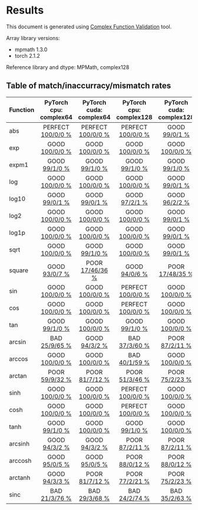 
# Results

This document is generated using [Complex Function Validation](https://github.com/pearu/complex_function_validation) tool.

Array library versions:
- mpmath 1.3.0
- torch 2.1.2

Reference library and dtype: MPMath, complex128

## Table of match/inaccurracy/mismatch rates

 | Function | PyTorch cpu: complex64 | PyTorch cuda: complex64 | PyTorch cpu: complex128 | PyTorch cuda: complex128 | 
 | :---- | :----: | :----: | :----: | :----: | 
 | abs | PERFECT [100/0/0 %](data/abs_MPMath_complex128_cpu_versus_PyTorch_complex64_cpu.txt) | PERFECT [100/0/0 %](data/abs_MPMath_complex128_cpu_versus_PyTorch_complex64_cuda.txt) | PERFECT [100/0/0 %](data/abs_MPMath_complex128_cpu_versus_PyTorch_complex128_cpu.txt) | GOOD [99/0/1 %](data/abs_MPMath_complex128_cpu_versus_PyTorch_complex128_cuda.txt) | 
 | exp | GOOD [100/0/0 %](data/exp_MPMath_complex128_cpu_versus_PyTorch_complex64_cpu.txt) | GOOD [100/0/0 %](data/exp_MPMath_complex128_cpu_versus_PyTorch_complex64_cuda.txt) | GOOD [100/0/0 %](data/exp_MPMath_complex128_cpu_versus_PyTorch_complex128_cpu.txt) | GOOD [100/0/0 %](data/exp_MPMath_complex128_cpu_versus_PyTorch_complex128_cuda.txt) | 
 | expm1 | GOOD [99/1/0 %](data/expm1_MPMath_complex128_cpu_versus_PyTorch_complex64_cpu.txt) | GOOD [99/1/0 %](data/expm1_MPMath_complex128_cpu_versus_PyTorch_complex64_cuda.txt) | GOOD [99/1/0 %](data/expm1_MPMath_complex128_cpu_versus_PyTorch_complex128_cpu.txt) | GOOD [99/1/0 %](data/expm1_MPMath_complex128_cpu_versus_PyTorch_complex128_cuda.txt) | 
 | log | GOOD [100/0/0 %](data/log_MPMath_complex128_cpu_versus_PyTorch_complex64_cpu.txt) | GOOD [100/0/0 %](data/log_MPMath_complex128_cpu_versus_PyTorch_complex64_cuda.txt) | GOOD [100/0/0 %](data/log_MPMath_complex128_cpu_versus_PyTorch_complex128_cpu.txt) | GOOD [99/0/1 %](data/log_MPMath_complex128_cpu_versus_PyTorch_complex128_cuda.txt) | 
 | log10 | GOOD [99/0/1 %](data/log10_MPMath_complex128_cpu_versus_PyTorch_complex64_cpu.txt) | GOOD [99/0/1 %](data/log10_MPMath_complex128_cpu_versus_PyTorch_complex64_cuda.txt) | GOOD [97/2/1 %](data/log10_MPMath_complex128_cpu_versus_PyTorch_complex128_cpu.txt) | GOOD [96/2/2 %](data/log10_MPMath_complex128_cpu_versus_PyTorch_complex128_cuda.txt) | 
 | log2 | GOOD [100/0/0 %](data/log2_MPMath_complex128_cpu_versus_PyTorch_complex64_cpu.txt) | GOOD [100/0/0 %](data/log2_MPMath_complex128_cpu_versus_PyTorch_complex64_cuda.txt) | GOOD [100/0/0 %](data/log2_MPMath_complex128_cpu_versus_PyTorch_complex128_cpu.txt) | GOOD [99/0/1 %](data/log2_MPMath_complex128_cpu_versus_PyTorch_complex128_cuda.txt) | 
 | log1p | GOOD [100/0/0 %](data/log1p_MPMath_complex128_cpu_versus_PyTorch_complex64_cpu.txt) | GOOD [100/0/0 %](data/log1p_MPMath_complex128_cpu_versus_PyTorch_complex64_cuda.txt) | GOOD [100/0/0 %](data/log1p_MPMath_complex128_cpu_versus_PyTorch_complex128_cpu.txt) | GOOD [99/0/1 %](data/log1p_MPMath_complex128_cpu_versus_PyTorch_complex128_cuda.txt) | 
 | sqrt | GOOD [100/0/0 %](data/sqrt_MPMath_complex128_cpu_versus_PyTorch_complex64_cpu.txt) | GOOD [99/1/0 %](data/sqrt_MPMath_complex128_cpu_versus_PyTorch_complex64_cuda.txt) | GOOD [100/0/0 %](data/sqrt_MPMath_complex128_cpu_versus_PyTorch_complex128_cpu.txt) | GOOD [99/0/1 %](data/sqrt_MPMath_complex128_cpu_versus_PyTorch_complex128_cuda.txt) | 
 | square | GOOD [93/0/7 %](data/square_MPMath_complex128_cpu_versus_PyTorch_complex64_cpu.txt) | POOR [17/46/36 %](data/square_MPMath_complex128_cpu_versus_PyTorch_complex64_cuda.txt) | GOOD [94/0/6 %](data/square_MPMath_complex128_cpu_versus_PyTorch_complex128_cpu.txt) | POOR [17/48/35 %](data/square_MPMath_complex128_cpu_versus_PyTorch_complex128_cuda.txt) | 
 | sin | GOOD [100/0/0 %](data/sin_MPMath_complex128_cpu_versus_PyTorch_complex64_cpu.txt) | GOOD [100/0/0 %](data/sin_MPMath_complex128_cpu_versus_PyTorch_complex64_cuda.txt) | PERFECT [100/0/0 %](data/sin_MPMath_complex128_cpu_versus_PyTorch_complex128_cpu.txt) | GOOD [100/0/0 %](data/sin_MPMath_complex128_cpu_versus_PyTorch_complex128_cuda.txt) | 
 | cos | GOOD [100/0/0 %](data/cos_MPMath_complex128_cpu_versus_PyTorch_complex64_cpu.txt) | GOOD [100/0/0 %](data/cos_MPMath_complex128_cpu_versus_PyTorch_complex64_cuda.txt) | PERFECT [100/0/0 %](data/cos_MPMath_complex128_cpu_versus_PyTorch_complex128_cpu.txt) | GOOD [100/0/0 %](data/cos_MPMath_complex128_cpu_versus_PyTorch_complex128_cuda.txt) | 
 | tan | GOOD [99/1/0 %](data/tan_MPMath_complex128_cpu_versus_PyTorch_complex64_cpu.txt) | GOOD [100/0/0 %](data/tan_MPMath_complex128_cpu_versus_PyTorch_complex64_cuda.txt) | GOOD [99/1/0 %](data/tan_MPMath_complex128_cpu_versus_PyTorch_complex128_cpu.txt) | GOOD [100/0/0 %](data/tan_MPMath_complex128_cpu_versus_PyTorch_complex128_cuda.txt) | 
 | arcsin | BAD [25/9/65 %](data/arcsin_MPMath_complex128_cpu_versus_PyTorch_complex64_cpu.txt) | GOOD [94/3/2 %](data/arcsin_MPMath_complex128_cpu_versus_PyTorch_complex64_cuda.txt) | BAD [37/3/60 %](data/arcsin_MPMath_complex128_cpu_versus_PyTorch_complex128_cpu.txt) | POOR [87/2/11 %](data/arcsin_MPMath_complex128_cpu_versus_PyTorch_complex128_cuda.txt) | 
 | arccos | GOOD [100/0/0 %](data/arccos_MPMath_complex128_cpu_versus_PyTorch_complex64_cpu.txt) | GOOD [100/0/0 %](data/arccos_MPMath_complex128_cpu_versus_PyTorch_complex64_cuda.txt) | BAD [40/1/59 %](data/arccos_MPMath_complex128_cpu_versus_PyTorch_complex128_cpu.txt) | GOOD [100/0/0 %](data/arccos_MPMath_complex128_cpu_versus_PyTorch_complex128_cuda.txt) | 
 | arctan | POOR [59/9/32 %](data/arctan_MPMath_complex128_cpu_versus_PyTorch_complex64_cpu.txt) | POOR [81/7/12 %](data/arctan_MPMath_complex128_cpu_versus_PyTorch_complex64_cuda.txt) | POOR [51/3/46 %](data/arctan_MPMath_complex128_cpu_versus_PyTorch_complex128_cpu.txt) | POOR [75/2/23 %](data/arctan_MPMath_complex128_cpu_versus_PyTorch_complex128_cuda.txt) | 
 | sinh | GOOD [100/0/0 %](data/sinh_MPMath_complex128_cpu_versus_PyTorch_complex64_cpu.txt) | GOOD [100/0/0 %](data/sinh_MPMath_complex128_cpu_versus_PyTorch_complex64_cuda.txt) | PERFECT [100/0/0 %](data/sinh_MPMath_complex128_cpu_versus_PyTorch_complex128_cpu.txt) | GOOD [100/0/0 %](data/sinh_MPMath_complex128_cpu_versus_PyTorch_complex128_cuda.txt) | 
 | cosh | GOOD [100/0/0 %](data/cosh_MPMath_complex128_cpu_versus_PyTorch_complex64_cpu.txt) | GOOD [100/0/0 %](data/cosh_MPMath_complex128_cpu_versus_PyTorch_complex64_cuda.txt) | PERFECT [100/0/0 %](data/cosh_MPMath_complex128_cpu_versus_PyTorch_complex128_cpu.txt) | GOOD [100/0/0 %](data/cosh_MPMath_complex128_cpu_versus_PyTorch_complex128_cuda.txt) | 
 | tanh | GOOD [99/1/0 %](data/tanh_MPMath_complex128_cpu_versus_PyTorch_complex64_cpu.txt) | GOOD [100/0/0 %](data/tanh_MPMath_complex128_cpu_versus_PyTorch_complex64_cuda.txt) | GOOD [99/1/0 %](data/tanh_MPMath_complex128_cpu_versus_PyTorch_complex128_cpu.txt) | GOOD [100/0/0 %](data/tanh_MPMath_complex128_cpu_versus_PyTorch_complex128_cuda.txt) | 
 | arcsinh | GOOD [94/3/2 %](data/arcsinh_MPMath_complex128_cpu_versus_PyTorch_complex64_cpu.txt) | GOOD [94/3/2 %](data/arcsinh_MPMath_complex128_cpu_versus_PyTorch_complex64_cuda.txt) | POOR [87/2/11 %](data/arcsinh_MPMath_complex128_cpu_versus_PyTorch_complex128_cpu.txt) | POOR [87/2/11 %](data/arcsinh_MPMath_complex128_cpu_versus_PyTorch_complex128_cuda.txt) | 
 | arccosh | GOOD [95/0/5 %](data/arccosh_MPMath_complex128_cpu_versus_PyTorch_complex64_cpu.txt) | GOOD [95/0/5 %](data/arccosh_MPMath_complex128_cpu_versus_PyTorch_complex64_cuda.txt) | POOR [88/0/12 %](data/arccosh_MPMath_complex128_cpu_versus_PyTorch_complex128_cpu.txt) | POOR [88/0/12 %](data/arccosh_MPMath_complex128_cpu_versus_PyTorch_complex128_cuda.txt) | 
 | arctanh | GOOD [94/3/3 %](data/arctanh_MPMath_complex128_cpu_versus_PyTorch_complex64_cpu.txt) | POOR [81/7/12 %](data/arctanh_MPMath_complex128_cpu_versus_PyTorch_complex64_cuda.txt) | POOR [77/2/21 %](data/arctanh_MPMath_complex128_cpu_versus_PyTorch_complex128_cpu.txt) | POOR [75/2/23 %](data/arctanh_MPMath_complex128_cpu_versus_PyTorch_complex128_cuda.txt) | 
 | sinc | BAD [21/3/76 %](data/sinc_MPMath_complex128_cpu_versus_PyTorch_complex64_cpu.txt) | BAD [29/3/68 %](data/sinc_MPMath_complex128_cpu_versus_PyTorch_complex64_cuda.txt) | BAD [24/2/74 %](data/sinc_MPMath_complex128_cpu_versus_PyTorch_complex128_cpu.txt) | BAD [35/2/63 %](data/sinc_MPMath_complex128_cpu_versus_PyTorch_complex128_cuda.txt) | 
